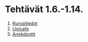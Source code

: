 # Tehtävät 1.6.-1.14.

1. [Kurssitiedot](https://github.com/DanielTarsalainen/fullstackopen2022/blob/master/osa1/kurssitiedot/src/App.js)
2. [Unicafe](https://github.com/DanielTarsalainen/fullstackopen2022/blob/master/osa1/unicafe/src/App.js)
3. [Anekdootit](https://github.com/DanielTarsalainen/fullstackopen2022/blob/master/osa1/anekdootit/src/App.js)
